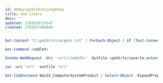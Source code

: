 ```yaml
---
id: d69pyrg33v23r6vjn4gh4vg
title: one-liners
desc: ''
updated: 1702829724547
created: 1702827494846
---
```




``` powershell
Get-Content "C:\path\to\targets.txt" | ForEach-Object { if (Test-Connection -ComputerName $_ -Count 1 -Quiet) { Write-Host "$_ is reachable." } else { Write-Host "$_ is unreachable." } }

```

```powershell 
Get-Command <cmdlet>
```

```powershell
Invoke-WebRequest -Uri '<url/item2dl>' -OutFile <path/to/save/to.extension>
```
``` powershell
iwr -uri "url" -outfile "url"
```

``` powershell
Get-CimInstance Win32_ComputerSystemProduct | Select-Object -ExpandProperty UUID
```